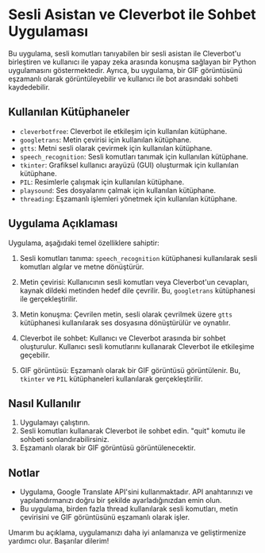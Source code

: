 
# Sesli Asistan ve Cleverbot ile Sohbet Uygulaması

Bu uygulama, sesli komutları tanıyabilen bir sesli asistan ile Cleverbot'u birleştiren ve kullanıcı ile yapay zeka arasında konuşma sağlayan bir Python uygulamasını göstermektedir. Ayrıca, bu uygulama, bir GIF görüntüsünü eşzamanlı olarak görüntüleyebilir ve kullanıcı ile bot arasındaki sohbeti kaydedebilir.

## Kullanılan Kütüphaneler

- `cleverbotfree`: Cleverbot ile etkileşim için kullanılan kütüphane.
- `googletrans`: Metin çevirisi için kullanılan kütüphane.
- `gtts`: Metni sesli olarak çevirmek için kullanılan kütüphane.
- `speech_recognition`: Sesli komutları tanımak için kullanılan kütüphane.
- `tkinter`: Grafiksel kullanıcı arayüzü (GUI) oluşturmak için kullanılan kütüphane.
- `PIL`: Resimlerle çalışmak için kullanılan kütüphane.
- `playsound`: Ses dosyalarını çalmak için kullanılan kütüphane.
- `threading`: Eşzamanlı işlemleri yönetmek için kullanılan kütüphane.

## Uygulama Açıklaması

Uygulama, aşağıdaki temel özelliklere sahiptir:

1. Sesli komutları tanıma: `speech_recognition` kütüphanesi kullanılarak sesli komutları algılar ve metne dönüştürür.

2. Metin çevirisi: Kullanıcının sesli komutları veya Cleverbot'un cevapları, kaynak dildeki metinden hedef dile çevrilir. Bu, `googletrans` kütüphanesi ile gerçekleştirilir.

3. Metin konuşma: Çevrilen metin, sesli olarak çevrilmek üzere `gtts` kütüphanesi kullanılarak ses dosyasına dönüştürülür ve oynatılır.

4. Cleverbot ile sohbet: Kullanıcı ve Cleverbot arasında bir sohbet oluşturulur. Kullanıcı sesli komutlarını kullanarak Cleverbot ile etkileşime geçebilir.

5. GIF görüntüsü: Eşzamanlı olarak bir GIF görüntüsü görüntülenir. Bu, `tkinter` ve `PIL` kütüphaneleri kullanılarak gerçekleştirilir.

## Nasıl Kullanılır

1. Uygulamayı çalıştırın.
2. Sesli komutları kullanarak Cleverbot ile sohbet edin. "quit" komutu ile sohbeti sonlandırabilirsiniz.
3. Eşzamanlı olarak bir GIF görüntüsü görüntülenecektir.

## Notlar

- Uygulama, Google Translate API'sini kullanmaktadır. API anahtarınızı ve yapılandırmanızı doğru bir şekilde ayarladığınızdan emin olun.
- Bu uygulama, birden fazla thread kullanılarak sesli komutları, metin çevirisini ve GIF görüntüsünü eşzamanlı olarak işler.

Umarım bu açıklama, uygulamanızı daha iyi anlamanıza ve geliştirmenize yardımcı olur. Başarılar dilerim!
